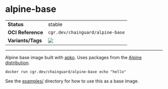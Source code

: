 <!--monopod:start-->
# alpine-base
| | |
| - | - |
| **Status** | stable |
| **OCI Reference** | `cgr.dev/chainguard/alpine-base` |
| **Variants/Tags** | ![](https://storage.googleapis.com/chainguard-images-build-outputs/summary/alpine-base.svg) |
---
<!--monopod:end-->

Alpine base image built with [apko](https://github.com/chainguard-dev/apko). Uses packages from the [Alpine distribution](https://www.alpinelinux.org/).

```
docker run cgr.dev/chainguard/alpine-base echo "hello"
```

See the [examples/](./examples/) directory for how
to use this as a base image.
